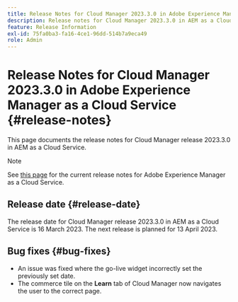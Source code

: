 ```yaml
---
title: Release Notes for Cloud Manager 2023.3.0 in Adobe Experience Manager as a Cloud Service
description: Release notes for Cloud Manager 2023.3.0 in AEM as a Cloud Service.
feature: Release Information
exl-id: 75fa0ba3-fa16-4ce1-96dd-514b7a9eca49
role: Admin
---
```

# Release Notes for Cloud Manager 2023.3.0 in Adobe Experience Manager as a Cloud Service {#release-notes}

This page documents the release notes for Cloud Manager release 2023.3.0 in AEM as a Cloud Service.

>[!NOTE]
>
>See [this page](/help/release-notes/release-notes-cloud/release-notes-current.md) for the current release notes for Adobe Experience Manager as a Cloud Service.

## Release date {#release-date}

The release date for Cloud Manager release 2023.3.0 in AEM as a Cloud Service is 16 March 2023. The next release is planned for 13 April 2023.

## Bug fixes {#bug-fixes}

* An issue was fixed where the go-live widget incorrectly set the previously set date.
* The commerce tile on the **Learn** tab of Cloud Manager now navigates the user to the correct page.
